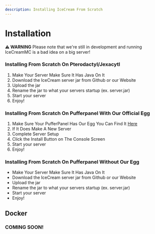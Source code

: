 ```yaml
---
description: Installing IceCream From Scratch
---
```


# Installation

**⚠️ WARNING** Please note that we're still in development and running IceCreamMC is a bad idea on a big server!

### Installing From Scratch On Pterodactyl/Jexacytl

1. Make Your Server Make Sure It Has Java On It
2. Download the IceCream server jar from Github or our Website
3. Upload the jar
4. Rename the jar to what your servers startup (ex. server.jar)
5. Start your server
6. Enjoy!

### Installing From Scratch On Pufferpanel With Our Official Egg

1. Make Sure Your PufferPanel Has Our Egg You Can Find It [Here](https://icecreammc.github.io/pufferpanel.json)
2. If It Does Make A New Server
3. Complete Server Setup
4. Click the Install Button on The Console Screen
5. Start your server
6. Enjoy!

### Installing From Scratch On Pufferpanel Without Our Egg

* Make Your Server Make Sure It Has Java On It
* Download the IceCream server jar from Github or our Website
* Upload the jar
* Rename the jar to what your servers startup (ex. server.jar)
* Start your server
* Enjoy!

## Docker

### COMING SOON!
